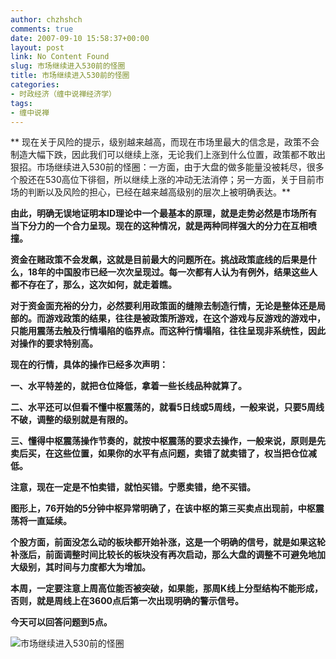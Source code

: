 ```yaml
---
author: chzhshch
comments: true
date: 2007-09-10 15:58:37+00:00
layout: post
link: No Content Found
slug: 市场继续进入530前的怪圈
title: 市场继续进入530前的怪圈
categories:
- 时政经济（缠中说禅经济学）
tags:
- 缠中说禅
---
```


			

** 现在关于风险的提示，级别越来越高，而现在市场里最大的信念是，政策不会制造大幅下跌，因此我们可以继续上涨，无论我们上涨到什么位置，政策都不敢出狠招。市场继续进入530前的怪圈：一方面，由于大盘的做多能量没被耗尽，很多个股还在530高位下徘徊，所以继续上涨的冲动无法消停；另一方面，关于目前市场的判断以及风险的担心，已经在越来越高级别的层次上被明确表达。**

**由此，明确无误地证明本ID理论中一个最基本的原理，就是走势必然是市场所有当下分力的一个合力呈现。现在的这种情况，就是两种同样强大的分力在互相喷撞。**

**资金在赌政策不会发飙，这就是目前最大的问题所在。**挑战政策底线的后果是什么，18年的中国股市已经一次次呈现过。每一次都有人认为有例外，结果这些人都不存在了，那么，这次如何，就走着瞧。****

**对于资金面充裕的分力，必然要利用政策面的缝隙去制造行情，无论是整体还是局部的。而游戏政策的结果，往往是被政策所游戏，在这个游戏与反游戏的游戏中，只能用震荡去触及行情塌陷的临界点。而这种行情塌陷，往往呈现非系统性，因此对操作的要求特别高。**

**现在的行情，具体的操作已经多次声明：**

**一、水平特差的，就把仓位降低，拿着一些长线品种就算了。**

**二、水平还可以但看不懂中枢震荡的，就看5日线或5周线，一般来说，只要5周线不破，调整的级别就是有限的。**

**三、懂得中枢震荡操作节奏的，就按中枢震荡的要求去操作，一般来说，原则是先卖后买，在这些位置，如果你的水平有点问题，卖错了就卖错了，权当把仓位减低。**

**注意，现在一定是不怕卖错，就怕买错。宁愿卖错，绝不买错。**

**图形上，76开始的5分钟中枢异常明确了，在该中枢的第三买卖点出现前，中枢震荡将一直延续。**

**个股方面，前面没怎么动的板块都开始补涨，这是一个明确的信号，就是如果这轮补涨后，前面调整时间比较长的板块没有再次启动，那么大盘的调整不可避免地加大级别，其时间与力度都大为增加。**

**本周，一定要注意上周高位能否被突破，如果能，那周K线上分型结构不能形成，否则，就是周线上在3600点后第一次出现明确的警示信号。**

**今天可以回答问题到5点。**

![市场继续进入530前的怪圈](http://simg.sinajs.cn/blog7style/images/common/sg_trans.gif)
